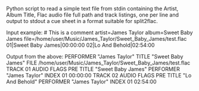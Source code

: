 Python script to read a simple text file from stdin
containing the Artist, Album Title, Flac audio file full path
and track listings, one per line and output to stdout a cue sheet
in a format suitable for split2flac.

 Input example:
    # This is a comment
    artist=James Taylor
    album=Sweet Baby James
    file=/home/user/Music/James_Taylor/Sweet_Baby_James/test.flac
    01|Sweet Baby James|00:00:00
    02|Lo And Behold|02:54:00

 Output from the above:
    PERFORMER "James Taylor"
    TITLE "Sweet Baby James"
    FILE /home/user/Music/James_Taylor/Sweet_Baby_James/test.flac
    TRACK 01 AUDIO
    FLAGS PRE
    TITLE "Sweet Baby James"
    PERFORMER "James Taylor"
    INDEX 01 00:00:00
    TRACK 02 AUDIO
    FLAGS PRE
    TITLE "Lo And Behold"
    PERFORMER "James Taylor"
    INDEX 01 02:54:00

